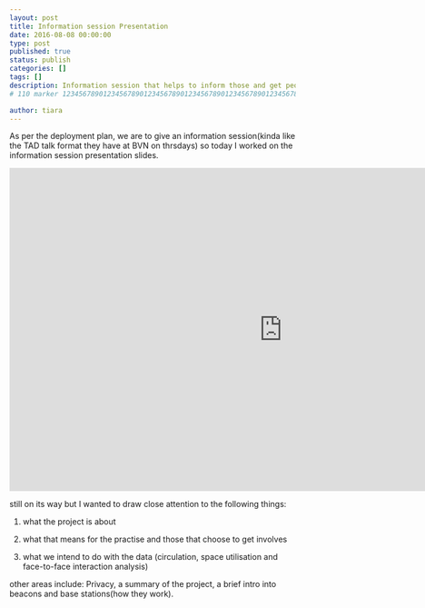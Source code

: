 ```yaml
---
layout: post
title: Information session Presentation
date: 2016-08-08 00:00:00
type: post
published: true
status: publish
categories: []
tags: []
description: Information session that helps to inform those and get people involved in the project, answer any questions, concerns etc
# 110 marker 1234567890123456789012345678901234567890123456789012345678901234567890123456789012345678901234567890123456789

author: tiara
---
```


As per the deployment plan, we are to give an information session(kinda like the TAD talk format they have at BVN on thrsdays) so today I worked on the information session presentation slides. 


<iframe src="https://docs.google.com/presentation/d/1jOUBHrmbCuIaFNxnzYthzr8EuzRU8DxRjrR-yVhm7vc/edit?usp=sharing
" frameborder="0" width="960" height="569" allowfullscreen="true" mozallowfullscreen="true" webkitallowfullscreen="true"></iframe>

still on its way but I wanted to draw close attention to the following things:

1. what the project is about

2. what that means for the practise and those that choose to get involves

3. what we intend to do with the data (circulation, space utilisation and face-to-face interaction analysis)

other areas include: Privacy, a summary of the project, a brief intro into beacons and base stations(how they work). 


